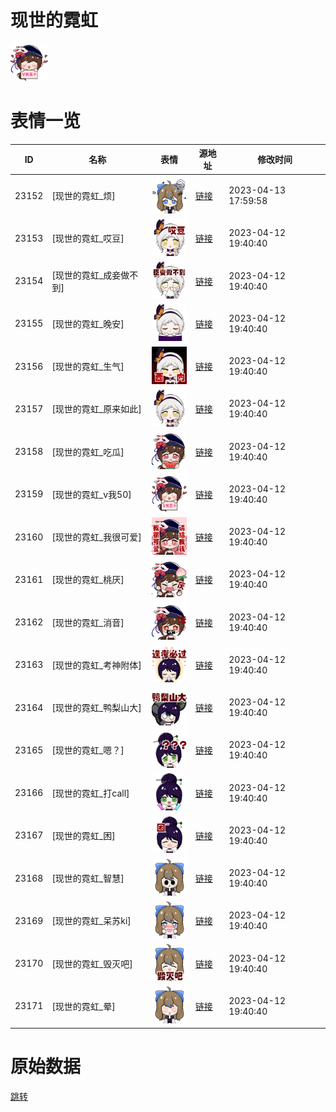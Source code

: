# 现世的霓虹

<img src="./cover.png" height="60" alt="cover" />

# 表情一览

|ID|名称|表情|源地址|修改时间|
|----|----|----|----|----|
|23152|[现世的霓虹_烦]|<img src="./pic/023152_%5B现世的霓虹_烦%5D.png" height="60" alt="烦"/>|[链接](https://i0.hdslb.com/bfs/garb/a2d07e27174d30577a920206732f824fea4b2c8e.png)|2023-04-13 17:59:58|
|23153|[现世的霓虹_哎豆]|<img src="./pic/023153_%5B现世的霓虹_哎豆%5D.png" height="60" alt="哎豆"/>|[链接](https://i0.hdslb.com/bfs/garb/7329bee6ce3a78323604524db68b989df1b2bfaf.png)|2023-04-12 19:40:40|
|23154|[现世的霓虹_成妾做不到]|<img src="./pic/023154_%5B现世的霓虹_成妾做不到%5D.png" height="60" alt="成妾做不到"/>|[链接](https://i0.hdslb.com/bfs/garb/55077224e8b58987258f13011a1192c4cbb61b31.png)|2023-04-12 19:40:40|
|23155|[现世的霓虹_晚安]|<img src="./pic/023155_%5B现世的霓虹_晚安%5D.png" height="60" alt="晚安"/>|[链接](https://i0.hdslb.com/bfs/garb/3523d627fef6400b3d203fcd1a585049c6e09f7f.png)|2023-04-12 19:40:40|
|23156|[现世的霓虹_生气]|<img src="./pic/023156_%5B现世的霓虹_生气%5D.png" height="60" alt="生气"/>|[链接](https://i0.hdslb.com/bfs/garb/bf6d24695f8198f19a545635143bb2217913c895.png)|2023-04-12 19:40:40|
|23157|[现世的霓虹_原来如此]|<img src="./pic/023157_%5B现世的霓虹_原来如此%5D.png" height="60" alt="原来如此"/>|[链接](https://i0.hdslb.com/bfs/garb/6ceb786c2e1c6595895a1d54366dbb96e0238efc.png)|2023-04-12 19:40:40|
|23158|[现世的霓虹_吃瓜]|<img src="./pic/023158_%5B现世的霓虹_吃瓜%5D.png" height="60" alt="吃瓜"/>|[链接](https://i0.hdslb.com/bfs/garb/40dbae109abfa7013aa108efd1780f5913e5744c.png)|2023-04-12 19:40:40|
|23159|[现世的霓虹_v我50]|<img src="./pic/023159_%5B现世的霓虹_v我50%5D.png" height="60" alt="v我50"/>|[链接](https://i0.hdslb.com/bfs/garb/79c3bb0a9af87df80ab4e877dfb54e3cc20ed6e4.png)|2023-04-12 19:40:40|
|23160|[现世的霓虹_我很可爱]|<img src="./pic/023160_%5B现世的霓虹_我很可爱%5D.png" height="60" alt="我很可爱"/>|[链接](https://i0.hdslb.com/bfs/garb/5ce05df2d5b947cb42f5aee06e627ef4b7e8bd0b.png)|2023-04-12 19:40:40|
|23161|[现世的霓虹_桃厌]|<img src="./pic/023161_%5B现世的霓虹_桃厌%5D.png" height="60" alt="桃厌"/>|[链接](https://i0.hdslb.com/bfs/garb/c8ee0b0f7710acf9ecd9938d40e16075941a77fb.png)|2023-04-12 19:40:40|
|23162|[现世的霓虹_消音]|<img src="./pic/023162_%5B现世的霓虹_消音%5D.png" height="60" alt="消音"/>|[链接](https://i0.hdslb.com/bfs/garb/96a08b4fdbe65a9c96ea23fc5947f03391aa9082.png)|2023-04-12 19:40:40|
|23163|[现世的霓虹_考神附体]|<img src="./pic/023163_%5B现世的霓虹_考神附体%5D.png" height="60" alt="考神附体"/>|[链接](https://i0.hdslb.com/bfs/garb/ede70637711418e9a8823155230a6c5f2dbf7599.png)|2023-04-12 19:40:40|
|23164|[现世的霓虹_鸭梨山大]|<img src="./pic/023164_%5B现世的霓虹_鸭梨山大%5D.png" height="60" alt="鸭梨山大"/>|[链接](https://i0.hdslb.com/bfs/garb/50a6f92406e06cff34d7a8d01131f29bc241d47e.png)|2023-04-12 19:40:40|
|23165|[现世的霓虹_嗯？]|<img src="./pic/023165_%5B现世的霓虹_嗯？%5D.png" height="60" alt="嗯？"/>|[链接](https://i0.hdslb.com/bfs/garb/8c035533f102f87dfee5796f9ec3f7a9b6882f9f.png)|2023-04-12 19:40:40|
|23166|[现世的霓虹_打call]|<img src="./pic/023166_%5B现世的霓虹_打call%5D.png" height="60" alt="打call"/>|[链接](https://i0.hdslb.com/bfs/garb/b8ef9b6ce5db16dcde711890732f446bb4645380.png)|2023-04-12 19:40:40|
|23167|[现世的霓虹_困]|<img src="./pic/023167_%5B现世的霓虹_困%5D.png" height="60" alt="困"/>|[链接](https://i0.hdslb.com/bfs/garb/50890ed0b657c9c7a400143af080c5855bc41157.png)|2023-04-12 19:40:40|
|23168|[现世的霓虹_智慧]|<img src="./pic/023168_%5B现世的霓虹_智慧%5D.png" height="60" alt="智慧"/>|[链接](https://i0.hdslb.com/bfs/garb/6ca6da0d007961b2208ca3d946e62e1f81f15415.png)|2023-04-12 19:40:40|
|23169|[现世的霓虹_呆苏ki]|<img src="./pic/023169_%5B现世的霓虹_呆苏ki%5D.png" height="60" alt="呆苏ki"/>|[链接](https://i0.hdslb.com/bfs/garb/b9337de72caf71cffb3ba6dcb3f9eec32e103bdd.png)|2023-04-12 19:40:40|
|23170|[现世的霓虹_毁灭吧]|<img src="./pic/023170_%5B现世的霓虹_毁灭吧%5D.png" height="60" alt="毁灭吧"/>|[链接](https://i0.hdslb.com/bfs/garb/09bc5efb725e57f67c5db617a42bba779e5ae643.png)|2023-04-12 19:40:40|
|23171|[现世的霓虹_晕]|<img src="./pic/023171_%5B现世的霓虹_晕%5D.png" height="60" alt="晕"/>|[链接](https://i0.hdslb.com/bfs/garb/e640d68db510afa04eae475f4deaf76c4bd4e910.png)|2023-04-12 19:40:40|

# 原始数据

[跳转](./raw.json)

